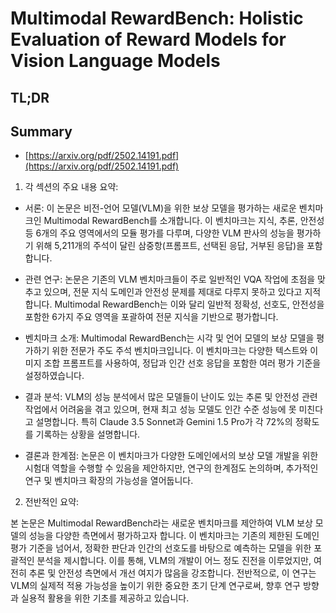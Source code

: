 # Multimodal RewardBench: Holistic Evaluation of Reward Models for Vision Language Models
## TL;DR
## Summary
- [https://arxiv.org/pdf/2502.14191.pdf](https://arxiv.org/pdf/2502.14191.pdf)

1. 각 섹션의 주요 내용 요약:

- 서론: 이 논문은 비전-언어 모델(VLM)을 위한 보상 모델을 평가하는 새로운 벤치마크인 Multimodal RewardBench를 소개합니다. 이 벤치마크는 지식, 추론, 안전성 등 6개의 주요 영역에서의 모듈 평가를 다루며, 다양한 VLM 판사의 성능을 평가하기 위해 5,211개의 주석이 달린 삼중항(프롬프트, 선택된 응답, 거부된 응답)을 포함합니다.

- 관련 연구: 논문은 기존의 VLM 벤치마크들이 주로 일반적인 VQA 작업에 초점을 맞추고 있으며, 전문 지식 도메인과 안전성 문제를 제대로 다루지 못하고 있다고 지적합니다. Multimodal RewardBench는 이와 달리 일반적 정확성, 선호도, 안전성을 포함한 6가지 주요 영역을 포괄하여 전문 지식을 기반으로 평가합니다.

- 벤치마크 소개: Multimodal RewardBench는 시각 및 언어 모델의 보상 모델을 평가하기 위한 전문가 주도 주석 벤치마크입니다. 이 벤치마크는 다양한 텍스트와 이미지 조합 프롬프트를 사용하여, 정답과 인간 선호 응답을 포함한 여러 평가 기준을 설정하였습니다.

- 결과 분석: VLM의 성능 분석에서 많은 모델들이 난이도 있는 추론 및 안전성 관련 작업에서 어려움을 겪고 있으며, 현재 최고 성능 모델도 인간 수준 성능에 못 미친다고 설명합니다. 특히 Claude 3.5 Sonnet과 Gemini 1.5 Pro가 각 72%의 정확도를 기록하는 상황을 설명합니다.

- 결론과 한계점: 논문은 이 벤치마크가 다양한 도메인에서의 보상 모델 개발을 위한 시험대 역할을 수행할 수 있음을 제안하지만, 연구의 한계점도 논의하며, 추가적인 연구 및 벤치마크 확장의 가능성을 열어둡니다.

2. 전반적인 요약:

본 논문은 Multimodal RewardBench라는 새로운 벤치마크를 제안하여 VLM 보상 모델의 성능을 다양한 측면에서 평가하고자 합니다. 이 벤치마크는 기존의 제한된 도메인 평가 기준을 넘어서, 정확한 판단과 인간의 선호도를 바탕으로 예측하는 모델을 위한 포괄적인 분석을 제시합니다. 이를 통해, VLM의 개발이 어느 정도 진전을 이루었지만, 여전히 추론 및 안전성 측면에서 개선 여지가 많음을 강조합니다. 전반적으로, 이 연구는 VLM의 실제적 적용 가능성을 높이기 위한 중요한 초기 단계 연구로써, 향후 연구 방향과 실용적 활용을 위한 기초를 제공하고 있습니다.